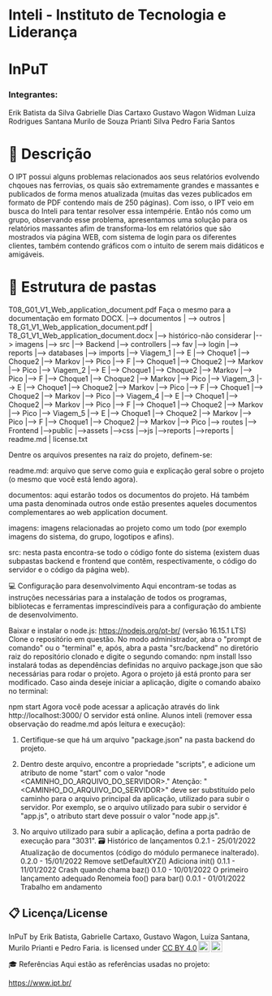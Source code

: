 <h1>Inteli - Instituto de Tecnologia e Liderança</h1>

<h1>InPuT</h1>
<h3>Integrantes:</h3>
Erik Batista da Silva
Gabrielle Dias Cartaxo
Gustavo Wagon Widman
Luiza Rodrigues Santana
Murilo de Souza Prianti Silva
Pedro Faria Santos

<h1>📝 Descrição</h1>
O IPT possui alguns problemas relacionados aos seus relatórios evolvendo chqoues nas ferrovias, os quais são extremamente grandes e massantes e publicados de forma menos atualizada (muitas das vezes publicados em formato de PDF contendo mais de 250 páginas). Com isso, o IPT veio em busca do Inteli para tentar resolver essa intempérie. Então nós como um grupo, observando esse problema, apresentamos uma solução para os relatórios massantes afim de transforma-los em relatórios que são mostrados via página WEB, com sistema de login para os diferentes clientes, também contendo gráficos com o intuito de serem mais didáticos e amigáveis.

<h1>📁 Estrutura de pastas</h1>
T08_G01_V1_Web_application_document.pdf
Faça o mesmo para a documentação em formato DOCX.
|--> documentos
  | --> outros
| T8_G1_V1_Web_application_document.pdf
| T8_G1_V1_Web_application_document.docx
|--> histórico-não considerar
|--> imagens
|--> src
  |--> Backend
    |--> controllers
      |--> fav
      |--> login
      |--> reports
    |--> databases
      |--> imports
        |--> Viagem_1
          |--> E
            |--> Choque1
            |--> Choque2
            |--> Markov
            |--> Pico
          |--> F
            |--> Choque1
            |--> Choque2
            |--> Markov
            |--> Pico
        |--> Viagem_2
          |--> E
            |--> Choque1
            |--> Choque2
            |--> Markov
            |--> Pico
          |--> F
            |--> Choque1
            |--> Choque2
            |--> Markov
            |--> Pico
        |--> Viagem_3
          |--> E
            |--> Choque1
            |--> Choque2
            |--> Markov
            |--> Pico
          |--> F
            |--> Choque1
            |--> Choque2
            |--> Markov
            |--> Pico
        |--> Viagem_4
          |--> E
            |--> Choque1
            |--> Choque2
            |--> Markov
            |--> Pico
          |--> F
            |--> Choque1
            |--> Choque2
            |--> Markov
            |--> Pico
        |--> Viagem_5
          |--> E
            |--> Choque1
            |--> Choque2
            |--> Markov
            |--> Pico
          |--> F
            |--> Choque1
            |--> Choque2
            |--> Markov
            |--> Pico
      |--> routes
  |--> Frontend
  |-->public
    |-->assets
    |-->css
    |-->js
      |-->reports
    |-->reports
| readme.md
| license.txt

Dentre os arquivos presentes na raiz do projeto, definem-se:

readme.md: arquivo que serve como guia e explicação geral sobre o projeto (o mesmo que você está lendo agora).

documentos: aqui estarão todos os documentos do projeto. Há também uma pasta denominada outros onde estão presentes aqueles documentos complementares ao web application document.

imagens: imagens relacionadas ao projeto como um todo (por exemplo imagens do sistema, do grupo, logotipos e afins).

src: nesta pasta encontra-se todo o código fonte do sistema (existem duas subpastas backend e frontend que contêm, respectivamente, o código do servidor e o código da página web).

💻 Configuração para desenvolvimento
Aqui encontram-se todas as instruções necessárias para a instalação de todos os programas, bibliotecas e ferramentas imprescindíveis para a configuração do ambiente de desenvolvimento.

Baixar e instalar o node.js: https://nodejs.org/pt-br/ (versão 16.15.1 LTS)
Clone o repositório em questão.
No modo administrador, abra o "prompt de comando" ou o "terminal" e, após, abra a pasta "src/backend" no diretório raiz do repositório clonado e digite o segundo comando:
npm install
Isso instalará todas as dependências definidas no arquivo package.json que são necessárias para rodar o projeto. Agora o projeto já está pronto para ser modificado. Caso ainda deseje iniciar a aplicação, digite o comando abaixo no terminal:

npm start
Agora você pode acessar a aplicação através do link http://localhost:3000/
O servidor está online.
Alunos inteli (remover essa observação do readme.md após leitura e execução):

1. Certifique-se que há um arquivo "package.json" na pasta backend do projeto.

2. Dentro deste arquivo, encontre a propriedade "scripts", e adicione um atributo de nome "start"
com o valor "node <CAMINHO_DO_ARQUIVO_DO_SERVIDOR>." Atenção: "<CAMINHO_DO_ARQUIVO_DO_SERVIDOR>" 
deve ser substituído pelo caminho para o arquivo principal da aplicação, utilizado para subir o
servidor. Por exemplo, se o arquivo utilizado para subir o servidor é "app.js", o atributo start
deve possuir o valor "node app.js".

3. No arquivo utilizado para subir a aplicação, defina a porta padrão de execução para "3031".
🗃 Histórico de lançamentos
0.2.1 - 25/01/2022
Atualização de documentos (código do módulo permanece inalterado).
0.2.0 - 15/01/2022
Remove setDefaultXYZ()
Adiciona init()
0.1.1 - 11/01/2022
Crash quando chama baz()
0.1.0 - 10/01/2022
O primeiro lançamento adequado
Renomeia foo() para bar()
0.0.1 - 01/01/2022
Trabalho em andamento

## 📋 Licença/License

<p xmlns:cc="http://creativecommons.org/ns#" xmlns:dct="http://purl.org/dc/terms/"><span property="dct:title">InPuT</span> by <span property="cc:attributionName">Erik Batista, Gabrielle Cartaxo, Gustavo Wagon, Luiza Santana, Murilo Prianti e Pedro Faria.</span> is licensed under <a href="http://creativecommons.org/licenses/by/4.0/?ref=chooser-v1" target="_blank" rel="license noopener noreferrer" style="display:inline-block;">CC BY 4.0<img style="height:22px!important;margin-left:3px;vertical-align:text-bottom;" src="https://mirrors.creativecommons.org/presskit/icons/cc.svg?ref=chooser-v1"><img style="height:22px!important;margin-left:3px;vertical-align:text-bottom;" src="https://mirrors.creativecommons.org/presskit/icons/by.svg?ref=chooser-v1"></a></p>

🎓 Referências
Aqui estão as referências usadas no projeto:

https://www.ipt.br/


